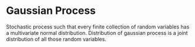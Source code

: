 # Gaussian Process

Stochastic process such that every finite collection of random variables has a multivariate normal distribution. Distribution of gaussian process is a joint distribution of all those random variables.


